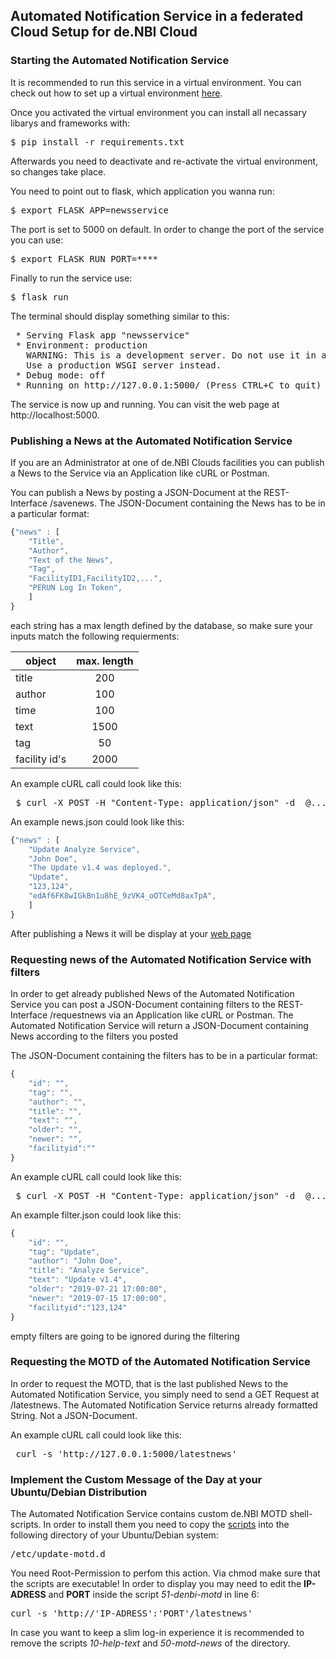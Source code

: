 ## Automated Notification Service in a federated Cloud Setup for de.NBI Cloud

### Starting the Automated Notification Service
It is recommended to run this service in a virtual environment. You can check out how to set up a virtual environment [here](https://docs.python.org/3/library/venv.html).

Once you activated the virtual environment you can install all necassary libarys and frameworks with:

<pre>$ pip install -r requirements.txt</pre>

Afterwards you need to deactivate and re-activate the virtual environment, so changes take place.

You need to point out to flask, which application you wanna run:

<pre>$ export FLASK_APP=newsservice</pre>

The port is set to 5000 on default.
In order to change the port of the service you can use:

<pre>$ export FLASK_RUN_PORT=****</pre>

Finally to run the service use:

<pre>$ flask run</pre>

The terminal should display something similar to this:
<pre>
 * Serving Flask app "newsservice"
 * Environment: production
   WARNING: This is a development server. Do not use it in a production deployment.
   Use a production WSGI server instead.
 * Debug mode: off
 * Running on http://127.0.0.1:5000/ (Press CTRL+C to quit)
</pre>

The service is now up and running. You can visit the web page at http://localhost:5000.

### Publishing a News at the Automated Notification Service

If you are an Administrator at one of de.NBI Clouds facilities you can publish a News to the Service via an Application like cURL or Postman.

You can publish a News by posting a JSON-Document at the REST-Interface /savenews. 
The JSON-Document containing the News has to be in a particular format:

```javascript
{"news" : [
	"Title",
	"Author",
	"Text of the News",
	"Tag",
	"FacilityID1,FacilityID2,...",
	"PERUN Log In Token",
	]
}
```

each string has a max length defined by the database, so make sure your inputs match the following requierments:

| object  	 | max. length|
| ---------------|:----------:|
| title     	 | 200		|
| author   	 | 100    	|
| time 		 | 100    	|
| text   	 | 1500	 	|
| tag     	 | 50     	|
| facility id's  | 2000   	|



An example cURL call could look like this:
<pre> $ curl -X POST -H "Content-Type: application/json" -d  @.../news.json http://localhost:5000/savenews </pre>

An example news.json could look like this:

```javascript
{"news" : [
	"Update Analyze Service",
	"John Doe",
	"The Update v1.4 was deployed.",
	"Update",
	"123,124",
	"edAf6FK8wIGkBn1u8hE_9zVK4_oOTCeMd8axTpA",
	]
}
```

After publishing a News it will be display at your [web page](http://localhost:5000/savenews)

### Requesting news of the Automated Notification Service with filters

In order to get already published News of the Automated Notification Service you can post a JSON-Document containing filters to the REST-Interface /requestnews via an Application like cURL or Postman.
The Automated Notification Service will return a JSON-Document containing News according to the filters you posted

The JSON-Document containing the filters has to be in a particular format:

```javascript
{
    "id": "",
    "tag": "",
    "author": "",
    "title": "",
    "text": "",
    "older": "",
    "newer": "",
    "facilityid":""
}
```


An example cURL call could look like this:
<pre> $ curl -X POST -H "Content-Type: application/json" -d  @.../filter.json http://localhost:5000/requestnews </pre>

An example filter.json could look like this:

```javascript
{
    "id": "",
    "tag": "Update",
    "author": "John Doe",
    "title": "Analyze Service",
    "text": "Update v1.4",
    "older": "2019-07-21 17:00:00",
    "newer": "2019-07-15 17:00:00",
    "facilityid":"123,124"
}
```
empty filters are going to be ignored during the filtering

### Requesting the MOTD of the Automated Notification Service

In order to request the MOTD, that is the last published News to the Automated Notification Service, you simply need to send a GET Request at /latestnews.
The Automated Notification Service returns already formatted String. Not a JSON-Document.

An example cURL call could look like this:
<pre> curl -s 'http://127.0.0.1:5000/latestnews' </pre>


### Implement the Custom Message of the Day at your Ubuntu/Debian Distribution

The Automated Notification Service contains custom de.NBI MOTD shell-scripts. In order to install them you need to copy the [scripts](https://github.com/prichter327/newsservice/tree/master/motdscripts) into the following directory of your Ubuntu/Debian system:
<pre>/etc/update-motd.d</pre>
You need Root-Permission to perfom this action. Via chmod make sure that the scripts are executable!
In order to display you may need to edit the **IP-ADRESS** and **PORT** inside the script *51-denbi-motd* in line 6:
<pre>curl -s 'http://'IP-ADRESS':'PORT'/latestnews'</pre>
In case you want to keep a slim log-in experience it is recommended to remove the scripts *10-help-text* and *50-motd-news* of the directory.

